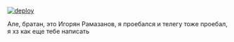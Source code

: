 [![deploy](https://github.com/flerokoo/telegram-chat-stats-bot/actions/workflows/deploy.yaml/badge.svg?branch=master&event=status)](https://github.com/flerokoo/telegram-chat-stats-bot/actions/workflows/deploy.yaml)

Але, братан, это Игорян Рамазанов, я проебался и телегу тоже проебал, я хз как еще тебе написать
